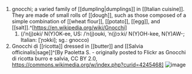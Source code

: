 1. gnocchi; a varied family of [[dumpling|dumplings]] in [[Italian cuisine]]. They are made of small rolls of [[dough]], such as those composed of a simple combination of [[wheat flour]], [[potato]], [[egg]], and [[salt]].^[https://en.wikipedia.org/wiki/Gnocchi]
	1. (/ˈn(j)ɒki/ N(Y)OK-ee, US: /ˈn(j)oʊki, ˈn(j)ɔːki/ N(Y)OH-kee, N(Y)AW-; Italian: [ˈɲɔkki]; sg.: gnocco)
2. Gnocchi di [[ricotta]] dressed in [[butter]] and [[Salvia officinalis|sage]]^[By Paoletta S. - originally posted to Flickr as Gnocchi di ricotta burro e salvia, CC BY 2.0, https://commons.wikimedia.org/w/index.php?curid=4245468]
   ![image](https://upload.wikimedia.org/wikipedia/commons/8/86/Gnocchi_di_ricotta_burro_e_salvia.jpg)